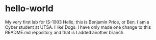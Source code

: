 # hello-world
My very first lab for IS-1003
Hello, this is Benjamin Price, or Ben. I am a Cyber student at UTSA. I like Dogs. 
I have only made one change to this README.md repository and that is I added another branch. 
